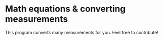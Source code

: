 # Math equations & converting measurements
This program converts many measurements for you.
Feel free to contribute!